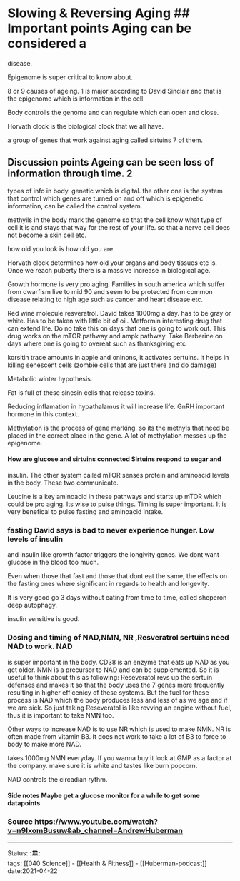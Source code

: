 # Slowing & Reversing Aging ## Important points Aging can be considered a
  disease.

Epigenome is super critical to know about. 

8 or 9 causes of ageing. 1 is major according to David Sinclair and that is the
epigenome which is information in the cell.

Body controlls the genome and can regulate which can open and close. 

Horvath clock is the biological clock that we all have.

a group of genes that work against aging called sirtuins 7 of them.

## Discussion points Ageing can be seen loss of information through time. 2
types of info in body. genetic which is digital. the other one is the system
that control which genes are turned on and off which is epigenetic information,
can be called the control system.

methyils in the body mark the genome so that the cell know what type of cell it
is and stays that way for the rest of your life. so that a nerve cell does not
become a skin cell etc. 

how old you look is how old you are.

Horvath clock determines how old your organs and body tissues etc is. Once we
reach puberty there is a massive increase in biological age.

Growth hormone is very pro aging. Families in south america which suffer from
dwarfism live to mid 90 and seem to be protected from common disease relating to
high age such as cancer and heart disease etc. 

Red wine molecule resveratrol. David takes 1000mg a day. has to be gray or
white. Has to be taken with little bit of oil. Metformin interesting drug that
can extend life. Do no take this on days that one is going to work out. This
drug works on the mTOR pathway and ampk pathway. Take Berberine on days where
one is going to overeat such as thanksgiving etc

korsitin trace amounts in apple and oninons, it activates sertuins. It helps in
killing senescent cells (zombie cells that are just there and do damage)

Metabolic winter hypothesis. 

Fat is full of these sinesin cells that release toxins. 

Reducing inflamation in hypathalamus it will increase life. GnRH important
hormone in this context. 

Methylation is the process of gene marking. so its the methyls that need be
placed in the correct place in the gene. A lot of methylation messes up the
epigenome. 

#### How are glucose and sirtuins connected Sirtuins respond to sugar and
insulin. The other system called mTOR senses protein and aminoacid levels in the
body. These two communicate. 

Leucine is a key aminoacid in these pathways and starts up mTOR which could be
pro aging. Its wise to pulse things. Timing is super important. It is very
benefical to pulse fasting and aminoacid intake. 

### fasting David says is bad to never experience hunger. Low levels of insulin
and insulin like growth factor triggers the longivity genes. We dont want
glucose in the blood too much. 

Even when those that fast and those that dont eat the same, the effects on the
fasting ones where significant in regards to health and longevity.

It is very good go 3 days without eating from time to time, called sheperon deep
autophagy. 

insulin sensitive is good. 

### Dosing and timing of NAD,NMN, NR ,Resveratrol sertuins need NAD to work. NAD
is super important in the body. CD38 is an enzyme that eats up NAD as you get
older. NMN is a precursor to NAD and can be supplemented. So it is useful to
think about this as following: Reseveratol revs up the sertuin defenses and
makes it so that the body uses the 7 genes more frequently resulting in higher
efficenicy of these systems. But the fuel for these process is NAD which the
body produces less and less of as we age and if we are sick. So just taking
Reseveratol is like revving an engine without fuel, thus it is important to take
NMN too.

Other ways to increase NAD is to use NR which is used to make NMN. NR is often
made from vitamin B3. It does not work to take a lot of B3 to force to body to
make more NAD. 

takes 1000mg NMN everyday. If you wanna buy it look at GMP as a factor at the
company. make sure it is white and tastes like burn popcorn.

NAD controls the circadian rythm.  




#### Side notes Maybe get a glucose monitor for a while to get some datapoints

### Source https://www.youtube.com/watch?v=n9IxomBusuw&ab_channel=AndrewHuberman


---
Status: :🏛:  
tags: [[040 Science]] - [[Health & Fitness]] - [[Huberman-podcast]] 
date:2021-04-22
